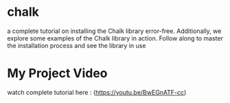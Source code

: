 # chalk
a complete tutorial on installing the Chalk library error-free. Additionally, we explore some examples of the Chalk library in action. Follow along to master the installation process and see the library in use


# My Project Video
watch complete tutorial here : (https://youtu.be/BwEGnATF-cc)


